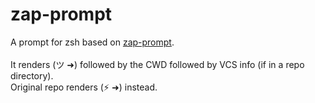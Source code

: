 # zap-prompt
A prompt for zsh based on [zap-prompt](https://github.com/zap-zsh/zap-prompt). 
<br>
<br>
It renders (ツ ➜) followed by the CWD followed by VCS info (if in a repo directory). 
<br>
Original repo renders (⚡ ➜) instead. 
